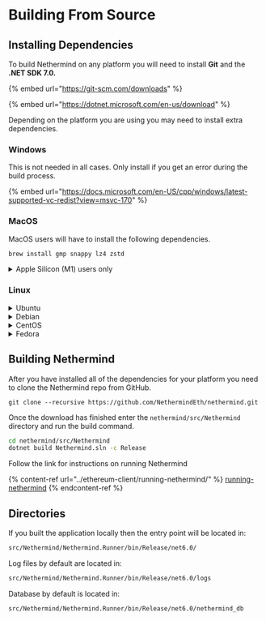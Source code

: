 # Building From Source

## Installing Dependencies

To build Nethermind on any platform you will need to install **Git** and the **.NET SDK 7.0.**

{% embed url="https://git-scm.com/downloads" %}

{% embed url="https://dotnet.microsoft.com/en-us/download" %}

Depending on the platform you are using you may need to install extra dependencies.

### Windows

This is not needed in all cases. Only install if you get an error during the build process.

{% embed url="https://docs.microsoft.com/en-US/cpp/windows/latest-supported-vc-redist?view=msvc-170" %}

### MacOS

MacOS users will have to install the following dependencies.

```bash
brew install gmp snappy lz4 zstd
```

<details>

<summary>Apple Silicon (M1) users only</summary>

You will need to create symlink for homebrew dependencies.

```bash
sudo ln -s find /opt/homebrew/Cellar/snappy -name "libsnappy.dylib" /usr/local/lib/libsnappy.dylib
```

</details>

### Linux

<details>

<summary>Ubuntu</summary>

## amd64

```
sudo apt-get install libsnappy-dev libc6-dev libc6
```

## arm64/aarch64

```
sudo apt-get install libsnappy-dev libc6-dev libc6 libgflags-dev
```

</details>

<details>

<summary>Debian</summary>

```
sudo apt-get install libsnappy-dev libc6-dev libc6
```

</details>

<details>

<summary>CentOS</summary>

```
sudo yum install -y glibc-devel bzip2-devel libzstd
```

#### Link Libraries

```
sudo ln -s `find /usr/lib64/ -type f -name "libbz2.so.1*"` /usr/lib64/libbz2.so.1.0 && \
```

</details>

<details>

<summary>Fedora</summary>

```
sudo yum install -y glibc-devel snappy libzstd
```

#### Link Libraires

```
sudo ln -s `find /usr/lib64/ -type f -name "libbz2.so.1*"` /usr/lib64/libbz2.so.1.0 && \
```



</details>

## Building Nethermind

After you have installed all of the dependencies for your platform you need to clone the Nethermind repo from GitHub.

```
git clone --recursive https://github.com/NethermindEth/nethermind.git
```

Once the download has finished enter the `nethermind/src/Nethermind` directory and run the build command.

```bash
cd nethermind/src/Nethermind
dotnet build Nethermind.sln -c Release
```

Follow the link for instructions on running Nethermind

{% content-ref url="../ethereum-client/running-nethermind/" %}
[running-nethermind](../ethereum-client/running-nethermind/)
{% endcontent-ref %}

## Directories

If you built the application locally then the entry point will be located in:

```bash
src/Nethermind/Nethermind.Runner/bin/Release/net6.0/
```

Log files by default are located in:

```bash
src/Nethermind/Nethermind.Runner/bin/Release/net6.0/logs
```

Database by default is located in:

```bash
src/Nethermind/Nethermind.Runner/bin/Release/net6.0/nethermind_db
```
